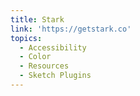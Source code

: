 ```yaml
---
title: Stark
link: 'https://getstark.co'
topics:
  - Accessibility
  - Color
  - Resources
  - Sketch Plugins
---
```


